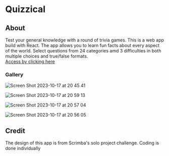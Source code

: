# Quizzical
## About
Test your general knowledge with a round of trivia games. This is a web app build with React. The app allows you to learn fun facts about every aspect of the world. Select questions from 24 categories amd 3 difficulties in both multiple choices and true/false formats.   
[Access by clicking here](https://candid-taffy-9395de.netlify.app/)
### Gallery
![Screen Shot 2023-10-17 at 20 45 41](https://github.com/1214443427/quizzical-react-project/assets/36424586/f7789672-43b5-40aa-8f8f-0f0b98fa595f)

![Screen Shot 2023-10-17 at 20 59 13](https://github.com/1214443427/quizzical-react-project/assets/36424586/9dcbbade-ad76-4f37-86a4-d56e06dfbcd3)

![Screen Shot 2023-10-17 at 20 57 04](https://github.com/1214443427/quizzical-react-project/assets/36424586/ce1e9573-c67c-41fe-bfad-402480497592)

![Screen Shot 2023-10-17 at 20 56 05](https://github.com/1214443427/quizzical-react-project/assets/36424586/f72e5178-c3c7-47c5-8932-58a56aed7812)

## Credit
The design of this app is from Scrimba's solo project challenge. Coding is done individually
